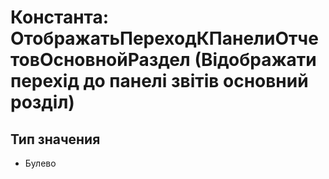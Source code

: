﻿# Константа: ОтображатьПереходКПанелиОтчетовОсновнойРаздел (Відображати перехід до панелі звітів основний розділ)

## Тип значения

- Булево

